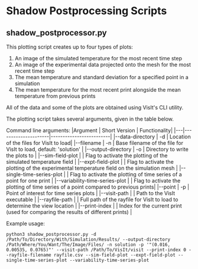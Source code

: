 # Shadow Postprocessing Scripts
## shadow_postprocessor.py
This plotting script creates up to four types of plots:
1. An image of the simulated temperature for the most recent time step
2. An image of the experimental data projected onto the mesh for the most recent time step
3. The mean temperature and standard deviation for a specified point in a simulation
4. The mean temperature for the most recent print alongside the mean temperature from previous prints

All of the data and some of the plots are obtained using VisIt's CLI utility.

The plotting script takes several arguments, given in the table below.

Command line arguments:
|Argument | Short Version | Functionality|
|---|---------------------|-------------------------|
|--data-directory | -d | Location of the files for VisIt to load|
|--filename | -n | Base filename of the file for VisIt to load, default: 'solution' | 
|--output-directory | -o | Directory to write the plots to | 
|--sim-field-plot |  | Flag to activate the plotting of the simulated temperature field | 
|--expt-field-plot |  | Flag to activate the plotting of the experimental temperature field on the simulation mesh | 
|--single-time-series-plot |  | Flag to activate the plotting of time series of a point for one print | 
|--variability-time-series-plot |  | Flag to activate the plotting of time series of a point compared to previous prints| 
|--point | -p | Point of interest for time series plots | 
|--visit-path | | Path to the VisIt executable | 
|--rayfile-path | | Full path of the rayfile for VisIt to load to determine the view location | 
|--print-index | | Index for the current print (used for comparing the results of different prints) |


Example usage:
```
python3 shadow_postprocessor.py -d /Path/To/Directory/With/Simulation/Results/ --output-directory /Path/Where/You/Want/The/Image/Files/ -n solution -p '"(0.016, 0.00535, 0.0765)"' --visit-path /Path/To/VisIt/visit --print-index 0 --rayfile-filename rayfile.csv --sim-field-plot --expt-field-plot --single-time-series-plot --variability-time-series-plot
```
